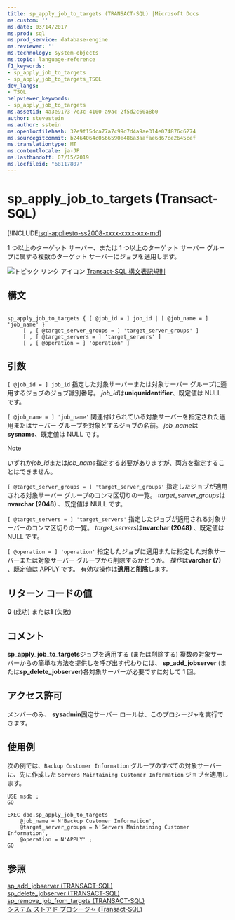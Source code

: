 ```yaml
---
title: sp_apply_job_to_targets (TRANSACT-SQL) |Microsoft Docs
ms.custom: ''
ms.date: 03/14/2017
ms.prod: sql
ms.prod_service: database-engine
ms.reviewer: ''
ms.technology: system-objects
ms.topic: language-reference
f1_keywords:
- sp_apply_job_to_targets
- sp_apply_job_to_targets_TSQL
dev_langs:
- TSQL
helpviewer_keywords:
- sp_apply_job_to_targets
ms.assetid: 4a3e9173-7e3c-4100-a9ac-2f5d2c60a8b0
author: stevestein
ms.author: sstein
ms.openlocfilehash: 32e9f15dca77a7c99d7d4a9ae314e074876c6274
ms.sourcegitcommit: b2464064c0566590e486a3aafae6d67ce2645cef
ms.translationtype: MT
ms.contentlocale: ja-JP
ms.lasthandoff: 07/15/2019
ms.locfileid: "68117807"
---
```

# <a name="spapplyjobtotargets-transact-sql"></a>sp_apply_job_to_targets (Transact-SQL)
[!INCLUDE[tsql-appliesto-ss2008-xxxx-xxxx-xxx-md](../../includes/tsql-appliesto-ss2008-xxxx-xxxx-xxx-md.md)]

  1 つ以上のターゲット サーバー、または 1 つ以上のターゲット サーバー グループに属する複数のターゲット サーバーにジョブを適用します。  
  
 ![トピック リンク アイコン](../../database-engine/configure-windows/media/topic-link.gif "トピック リンク アイコン") [Transact-SQL 構文表記規則](../../t-sql/language-elements/transact-sql-syntax-conventions-transact-sql.md)  
  
## <a name="syntax"></a>構文  
  
```  
  
sp_apply_job_to_targets { [ @job_id = ] job_id | [ @job_name = ] 'job_name' }  
     [ , [ @target_server_groups = ] 'target_server_groups' ]   
     [ , [ @target_servers = ] 'target_servers' ]   
     [ , [ @operation = ] 'operation' ]   
```  
  
## <a name="arguments"></a>引数  
`[ @job_id = ] job_id` 指定した対象サーバーまたは対象サーバー グループに適用するジョブのジョブ識別番号。 *job_id*は**uniqueidentifier**、既定値は NULL です。  
  
`[ @job_name = ] 'job_name'` 関連付けられている対象サーバーを指定された適用またはサーバー グループを対象とするジョブの名前。 *job_name*は**sysname**、既定値は NULL です。  
  
> [!NOTE]  
>  いずれか*job_id*または*job_name*指定する必要がありますが、両方を指定することはできません。  
  
`[ @target_server_groups = ] 'target_server_groups'` 指定したジョブが適用される対象サーバー グループのコンマ区切りの一覧。 *target_server_groups*は**nvarchar (2048)** 、既定値は NULL です。  
  
`[ @target_servers = ] 'target_servers'` 指定したジョブが適用される対象サーバーのコンマ区切りの一覧。 *target_servers*は**nvarchar (2048)** 、既定値は NULL です。  
  
`[ @operation = ] 'operation'` 指定したジョブに適用または指定した対象サーバーまたは対象サーバー グループから削除するかどうか。 *操作*は**varchar (7)** 、既定値は APPLY です。 有効な操作は**適用**と**削除**します。  
  
## <a name="return-code-values"></a>リターン コードの値  
 **0** (成功) または**1** (失敗)  
  
## <a name="remarks"></a>コメント  
 **sp_apply_job_to_targets**ジョブを適用する (または削除する) 複数の対象サーバーからの簡単な方法を提供しを呼び出す代わりには、 **sp_add_jobserver** (または**sp_delete_jobserver**)各対象サーバーが必要ですに対して 1 回。  
  
## <a name="permissions"></a>アクセス許可  
 メンバーのみ、 **sysadmin**固定サーバー ロールは、このプロシージャを実行できます。  
  
## <a name="examples"></a>使用例  
 次の例では、`Backup Customer Information` グループのすべての対象サーバーに、先に作成した `Servers Maintaining Customer Information` ジョブを適用します。  
  
```  
USE msdb ;  
GO  
  
EXEC dbo.sp_apply_job_to_targets  
    @job_name = N'Backup Customer Information',  
    @target_server_groups = N'Servers Maintaining Customer Information',   
    @operation = N'APPLY' ;  
GO  
```  
  
## <a name="see-also"></a>参照  
 [sp_add_jobserver &#40;TRANSACT-SQL&#41;](../../relational-databases/system-stored-procedures/sp-add-jobserver-transact-sql.md)   
 [sp_delete_jobserver &#40;TRANSACT-SQL&#41;](../../relational-databases/system-stored-procedures/sp-delete-jobserver-transact-sql.md)   
 [sp_remove_job_from_targets &#40;TRANSACT-SQL&#41;](../../relational-databases/system-stored-procedures/sp-remove-job-from-targets-transact-sql.md)   
 [システム ストアド プロシージャ &#40;Transact-SQL&#41;](../../relational-databases/system-stored-procedures/system-stored-procedures-transact-sql.md)  
  
  
